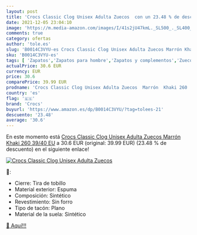 ```yaml
---
layout: post
title: 'Crocs Classic Clog Unisex Adulta Zuecos  con un 23.48 % de descuento'
date: 2021-12-05 23:04:10
image: 'https://m.media-amazon.com/images/I/41s2jU47kmL._SL500_._SL400_.jpg'
comments: true
category: ofertas
author: 'tole.es'
slug: 'B0014C3VYU-es Crocs Classic Clog Unisex Adulta Zuecos Marrón Khaki 260...'
sku: 'B0014C3VYU-es'
tags: [ 'Zapatos','Zapatos para hombre','Zapatos y complementos','Zuecos y mules para hombre','crocs','zuecos', ]
actualPrice: 30.6 EUR
currency: EUR
price: 30.6
comparePrice: 39.99 EUR
prodname: 'Crocs Classic Clog Unisex Adulta Zuecos  Marrón  Khaki 260   39/40 EU'
country: 'es'
flag: '🇪🇸'
brand: 'Crocs'
buyurl: 'https://www.amazon.es/dp/B0014C3VYU/?tag=tolees-21'
descuento: '23.48'
average: '30.6'
---
```


En este momento está [Crocs Classic Clog Unisex Adulta Zuecos  Marrón  Khaki 260   39/40 EU](https://www.amazon.es/dp/B0014C3VYU/?tag=tolees-21) a 30.6 EUR (original: 39.99 EUR) (23.48 %  de descuento) en el siguiente enlace!

[![Crocs Classic Clog Unisex Adulta Zuecos ](https://m.media-amazon.com/images/I/41s2jU47kmL._SL500_._SL400_.jpg)](https://www.amazon.es/dp/B0014C3VYU/?tag=tolees-21)

🔎:

- Cierre: Tira de tobillo
- Material exterior: Espuma
- Composición: Sintético
- Revestimiento: Sin forro
- Tipo de tacón: Plano
- Material de la suela: Sintético

[🛒 Aquí!!!](https://www.amazon.es/dp/B0014C3VYU/?tag=tolees-21)
